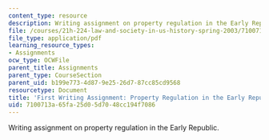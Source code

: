 ```yaml
---
content_type: resource
description: Writing assignment on property regulation in the Early Republic.
file: /courses/21h-224-law-and-society-in-us-history-spring-2003/7100713a65fa25d05d7048cc194f7086_lawandsocfiragnment203.pdf
file_type: application/pdf
learning_resource_types:
- Assignments
ocw_type: OCWFile
parent_title: Assignments
parent_type: CourseSection
parent_uid: b199e773-4d87-9e25-26d7-87cc85cd9568
resourcetype: Document
title: 'First Writing Assignment: Property Regulation in the Early Republic '
uid: 7100713a-65fa-25d0-5d70-48cc194f7086
---
```

Writing assignment on property regulation in the Early Republic.


